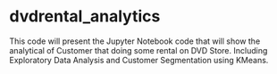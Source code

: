 # dvdrental_analytics
This code will present the Jupyter Notebook code that will show the analytical of Customer that doing some rental on DVD Store. Including Exploratory Data Analysis and Customer Segmentation using KMeans.
